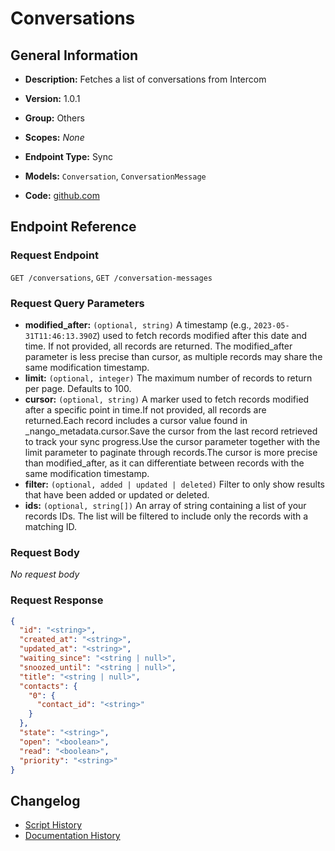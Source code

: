 <!-- BEGIN GENERATED CONTENT -->
# Conversations

## General Information

- **Description:** Fetches a list of conversations from Intercom

- **Version:** 1.0.1
- **Group:** Others
- **Scopes:** _None_
- **Endpoint Type:** Sync
- **Models:** `Conversation`, `ConversationMessage`
- **Code:** [github.com](https://github.com/NangoHQ/integration-templates/tree/main/integrations/intercom/syncs/conversations.ts)


## Endpoint Reference

### Request Endpoint

`GET /conversations`, `GET /conversation-messages`

### Request Query Parameters

- **modified_after:** `(optional, string)` A timestamp (e.g., `2023-05-31T11:46:13.390Z`) used to fetch records modified after this date and time. If not provided, all records are returned. The modified_after parameter is less precise than cursor, as multiple records may share the same modification timestamp.
- **limit:** `(optional, integer)` The maximum number of records to return per page. Defaults to 100.
- **cursor:** `(optional, string)` A marker used to fetch records modified after a specific point in time.If not provided, all records are returned.Each record includes a cursor value found in _nango_metadata.cursor.Save the cursor from the last record retrieved to track your sync progress.Use the cursor parameter together with the limit parameter to paginate through records.The cursor is more precise than modified_after, as it can differentiate between records with the same modification timestamp.
- **filter:** `(optional, added | updated | deleted)` Filter to only show results that have been added or updated or deleted.
- **ids:** `(optional, string[])` An array of string containing a list of your records IDs. The list will be filtered to include only the records with a matching ID.

### Request Body

_No request body_

### Request Response

```json
{
  "id": "<string>",
  "created_at": "<string>",
  "updated_at": "<string>",
  "waiting_since": "<string | null>",
  "snoozed_until": "<string | null>",
  "title": "<string | null>",
  "contacts": {
    "0": {
      "contact_id": "<string>"
    }
  },
  "state": "<string>",
  "open": "<boolean>",
  "read": "<boolean>",
  "priority": "<string>"
}
```

## Changelog

- [Script History](https://github.com/NangoHQ/integration-templates/commits/main/integrations/intercom/syncs/conversations.ts)
- [Documentation History](https://github.com/NangoHQ/integration-templates/commits/main/integrations/intercom/syncs/conversations.md)

<!-- END  GENERATED CONTENT -->

